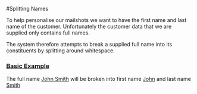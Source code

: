 #Splitting Names

To help personalise our mailshots we want to have the first name and last name of the customer. Unfortunately the customer data that we are supplied only contains full names.

The system therefore attempts to break a supplied full name into its constituents by splitting around whitespace.

### [Basic Example](- "basic")

The full name [John Smith](- "#result = split(#TEXT)") 
will be broken into first name
[John](- "?=#result.firstName")
and last name
[Smith](- "?=#result.lastName")
